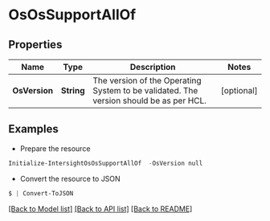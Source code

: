 # OsOsSupportAllOf
## Properties

Name | Type | Description | Notes
------------ | ------------- | ------------- | -------------
**OsVersion** | **String** | The version of the Operating System to be validated. The version should be as per HCL. | [optional] 

## Examples

- Prepare the resource
```powershell
Initialize-IntersightOsOsSupportAllOf  -OsVersion null
```

- Convert the resource to JSON
```powershell
$ | Convert-ToJSON
```

[[Back to Model list]](../README.md#documentation-for-models) [[Back to API list]](../README.md#documentation-for-api-endpoints) [[Back to README]](../README.md)

